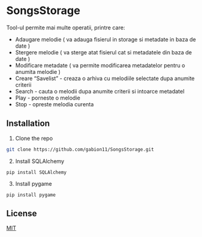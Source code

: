 # SongsStorage


Tool-ul permite mai multe operatii, printre care:
- Adaugare melodie ( va adauga fisierul in storage si metadate in baza de date )
- Stergere melodie ( va sterge atat fisierul cat si metadatele din baza de date )
- Modificare metadate ( va permite modificarea metadatelor pentru o anumita melodie )
- Creare “Savelist” - creaza o arhiva cu melodiile selectate dupa anumite criterii
- Search - cauta o melodii dupa anumite criterii si intoarce metadatel
- Play - porneste o melodie
- Stop - opreste melodia curenta

## Installation
1. Clone the repo
```bash
git clone https://github.com/gabion11/SongsStorage.git
```
2. Install SQLAlchemy
```
pip install SQLAlchemy
```
3. Install pygame
```
pip install pygame
```

## License
[MIT](https://choosealicense.com/licenses/mit/)

